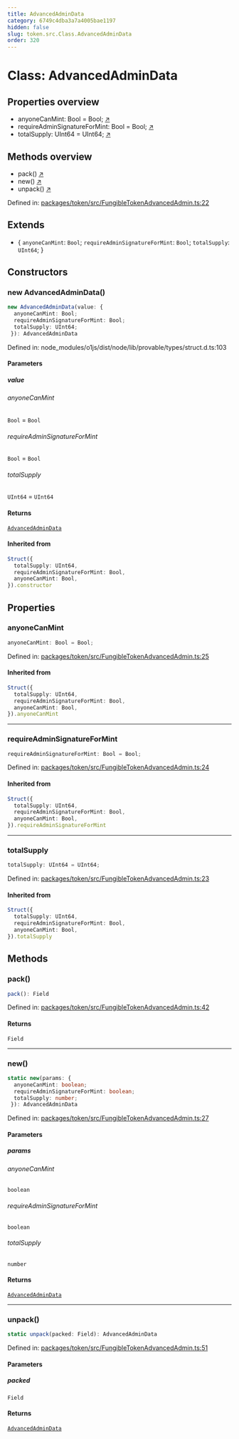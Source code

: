```yaml
---
title: AdvancedAdminData
category: 6749c4dba3a7a4005bae1197
hidden: false
slug: token.src.Class.AdvancedAdminData
order: 320
---
```


# Class: AdvancedAdminData

## Properties overview

- anyoneCanMint:  Bool = Bool; [↗](#anyonecanmint)
- requireAdminSignatureForMint:  Bool = Bool; [↗](#requireadminsignatureformint)
- totalSupply:  UInt64 = UInt64; [↗](#totalsupply)

## Methods overview

- pack() [↗](#pack)
- new() [↗](#new)
- unpack() [↗](#unpack)

Defined in: [packages/token/src/FungibleTokenAdvancedAdmin.ts:22](https://github.com/zkcloudworker/minatokens-lib/blob/main/packages/token/src/FungibleTokenAdvancedAdmin.ts#L22)

## Extends

- \{
  `anyoneCanMint`: `Bool`;
  `requireAdminSignatureForMint`: `Bool`;
  `totalSupply`: `UInt64`;
 \}

## Constructors

### new AdvancedAdminData()

```ts
new AdvancedAdminData(value: {
  anyoneCanMint: Bool;
  requireAdminSignatureForMint: Bool;
  totalSupply: UInt64;
 }): AdvancedAdminData
```

Defined in: node\_modules/o1js/dist/node/lib/provable/types/struct.d.ts:103

#### Parameters

##### value

###### anyoneCanMint

`Bool` = `Bool`

###### requireAdminSignatureForMint

`Bool` = `Bool`

###### totalSupply

`UInt64` = `UInt64`

#### Returns

[`AdvancedAdminData`](tokensrcclassadvancedadmindata)

#### Inherited from

```ts
Struct({
  totalSupply: UInt64,
  requireAdminSignatureForMint: Bool,
  anyoneCanMint: Bool,
}).constructor
```

## Properties

### anyoneCanMint

```ts
anyoneCanMint: Bool = Bool;
```

Defined in: [packages/token/src/FungibleTokenAdvancedAdmin.ts:25](https://github.com/zkcloudworker/minatokens-lib/blob/main/packages/token/src/FungibleTokenAdvancedAdmin.ts#L25)

#### Inherited from

```ts
Struct({
  totalSupply: UInt64,
  requireAdminSignatureForMint: Bool,
  anyoneCanMint: Bool,
}).anyoneCanMint
```

***

### requireAdminSignatureForMint

```ts
requireAdminSignatureForMint: Bool = Bool;
```

Defined in: [packages/token/src/FungibleTokenAdvancedAdmin.ts:24](https://github.com/zkcloudworker/minatokens-lib/blob/main/packages/token/src/FungibleTokenAdvancedAdmin.ts#L24)

#### Inherited from

```ts
Struct({
  totalSupply: UInt64,
  requireAdminSignatureForMint: Bool,
  anyoneCanMint: Bool,
}).requireAdminSignatureForMint
```

***

### totalSupply

```ts
totalSupply: UInt64 = UInt64;
```

Defined in: [packages/token/src/FungibleTokenAdvancedAdmin.ts:23](https://github.com/zkcloudworker/minatokens-lib/blob/main/packages/token/src/FungibleTokenAdvancedAdmin.ts#L23)

#### Inherited from

```ts
Struct({
  totalSupply: UInt64,
  requireAdminSignatureForMint: Bool,
  anyoneCanMint: Bool,
}).totalSupply
```

## Methods

### pack()

```ts
pack(): Field
```

Defined in: [packages/token/src/FungibleTokenAdvancedAdmin.ts:42](https://github.com/zkcloudworker/minatokens-lib/blob/main/packages/token/src/FungibleTokenAdvancedAdmin.ts#L42)

#### Returns

`Field`

***

### new()

```ts
static new(params: {
  anyoneCanMint: boolean;
  requireAdminSignatureForMint: boolean;
  totalSupply: number;
 }): AdvancedAdminData
```

Defined in: [packages/token/src/FungibleTokenAdvancedAdmin.ts:27](https://github.com/zkcloudworker/minatokens-lib/blob/main/packages/token/src/FungibleTokenAdvancedAdmin.ts#L27)

#### Parameters

##### params

###### anyoneCanMint

`boolean`

###### requireAdminSignatureForMint

`boolean`

###### totalSupply

`number`

#### Returns

[`AdvancedAdminData`](tokensrcclassadvancedadmindata)

***

### unpack()

```ts
static unpack(packed: Field): AdvancedAdminData
```

Defined in: [packages/token/src/FungibleTokenAdvancedAdmin.ts:51](https://github.com/zkcloudworker/minatokens-lib/blob/main/packages/token/src/FungibleTokenAdvancedAdmin.ts#L51)

#### Parameters

##### packed

`Field`

#### Returns

[`AdvancedAdminData`](tokensrcclassadvancedadmindata)
